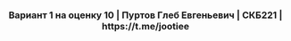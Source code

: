 <h3 align="center">Вариант 1 на оценку 10 | Пуртов Глеб Евгеньевич | СКБ221 | https://t.me/jootiee</h3>